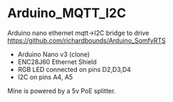 # Arduino_MQTT_I2C

Arduino nano ethernet mqtt->I2C bridge to drive https://github.com/richardbounds/Arduino_SomfyRTS

- Arduino Nano v3 (clone)
- ENC28J60 Ethernet Shield 
- RGB LED connected on pins D2,D3,D4
- I2C on pins A4, A5

Mine is powered by a 5v PoE splitter.